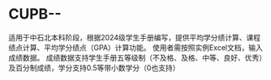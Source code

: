 # CUPB--
适用于中石北本科阶段，根据2024级学生手册编写，提供平均学分绩计算、课程绩点计算、平均学分绩点（GPA）计算功能。
使用者需按照实例Excel文档，输入成绩数据。
成绩数据支持学生手册五等级制（不及格、及格、中等、良好、优秀）及百分制成绩，学分支持0.5等带小数学分（0也支持）
